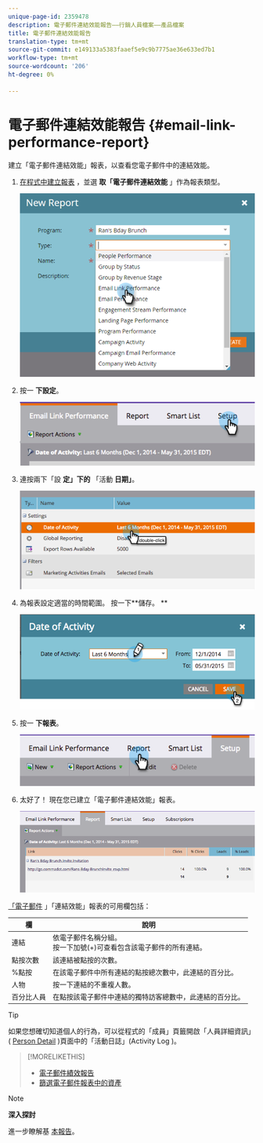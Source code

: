 ```yaml
---
unique-page-id: 2359478
description: 電子郵件連結效能報告——行銷人員檔案——產品檔案
title: 電子郵件連結效能報告
translation-type: tm+mt
source-git-commit: e149133a5383faaef5e9c9b7775ae36e633ed7b1
workflow-type: tm+mt
source-wordcount: '206'
ht-degree: 0%

---
```



# 電子郵件連結效能報告 {#email-link-performance-report}

建立「電子郵件連結效能」報表，以查看您電子郵件中的連結效能。

1. [在程式中建立報表](../../../../product-docs/reporting/basic-reporting/creating-reports/create-a-report-in-a-program.md) ，並選 **取「電子郵件連結效能** 」作為報表類型。

   ![](assets/image2017-3-29-9-3a10-3a41.png)

1. 按一 **下設定**。

   ![](assets/image2015-5-20-11-3a18-3a0.png)

1. 連按兩下「設 **定」下的** 「活動 **日期」**。

   ![](assets/image2015-5-20-11-3a18-3a59.png)

1. 為報表設定適當的時間範圍。 按一下**儲存。 **

   ![](assets/image2015-5-20-11-3a20-3a52.png)

1. 按一 **下報表**。

   ![](assets/image2015-5-20-11-3a22-3a24.png)

1. 太好了！ 現在您已建立「電子郵件連結效能」報表。

   ![](assets/image2015-5-20-11-3a23-3a33.png)

[「電子郵件](../../../../product-docs/reporting/basic-reporting/editing-reports/select-report-columns.md) 」「連結效能」報表的可用欄包括：

<table> 
 <thead> 
  <tr> 
   <th colspan="1" rowspan="1">欄</th> 
   <th colspan="1" rowspan="1">說明</th> 
  </tr> 
 </thead> 
 <tbody> 
  <tr> 
   <td colspan="1" rowspan="1">連結</td> 
   <td colspan="1" rowspan="1">依電子郵件名稱分組。<br>按一下加號(+)可查看包含該電子郵件的所有連結。</td> 
  </tr> 
  <tr> 
   <td colspan="1" rowspan="1">點按次數</td> 
   <td colspan="1" rowspan="1">該連結被點按的次數。</td> 
  </tr> 
  <tr> 
   <td colspan="1" rowspan="1">%點按</td> 
   <td colspan="1" rowspan="1">在該電子郵件中所有連結的點按總次數中，此連結的百分比。</td> 
  </tr> 
  <tr> 
   <td colspan="1" rowspan="1">人物</td> 
   <td colspan="1" rowspan="1">按一下連結的不重複人數。</td> 
  </tr> 
  <tr> 
   <td colspan="1" rowspan="1">百分比人員</td> 
   <td colspan="1" rowspan="1">在點按該電子郵件中連結的獨特訪客總數中，此連結的百分比。</td> 
  </tr> 
 </tbody> 
</table>

>[!TIP]
>
>如果您想確切知道個人的行為，可以從程式的「成員」頁籤開啟「人員詳細資訊」( [Person Detail](../../../../product-docs/core-marketo-concepts/smart-lists-and-static-lists/managing-people-in-smart-lists/filter-activity-types-in-the-activity-log-of-a-person.md) )頁面中的「活動日誌」(Activity Log [](../../../../product-docs/core-marketo-concepts/smart-lists-and-static-lists/managing-people-in-smart-lists/using-the-person-detail-page.md) )。

>[!MORELIKETHIS]
>
>* [電子郵件績效報告](email-performance-report.md)
>* [篩選電子郵件報表中的資產](../../../../product-docs/reporting/basic-reporting/report-activity/filter-assets-in-an-email-report.md)

>



>[!NOTE]
>
>**深入探討**
>
>進一步瞭解基 [本報告](http://docs.marketo.com/display/docs/basic+reporting)。


